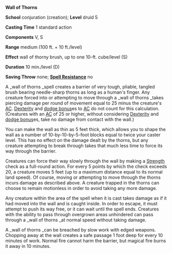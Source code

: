  **Wall of Thorns**

**School** conjuration (creation); **Level** druid 5

**Casting Time** 1 standard action

**Components** V, S

**Range** medium (100 ft. + 10 ft./level)

**Effect** wall of thorny brush, up to one 10-ft. cube/level (S)

**Duration** 10 min./level (D)

**Saving Throw** none; **[Spell Resistance](../glossary.md#_spell-resistance)** no

A _wall of thorns _spell creates a barrier of very tough, pliable, tangled brush bearing needle-sharp thorns as long as a human's finger. Any creature forced into or attempting to move through a _wall of thorns _takes piercing damage per round of movement equal to 25 minus the creature's [AC](../combat.md#_armor-class). [Dexterity](../gettingStarted.md#_dexterity) and [dodge bonus](../combat.md#_dodge-bonuses)es to [AC](../combat.md#_armor-class) do not count for this calculation. (Creatures with an [AC](../combat.md#_armor-class) of 25 or higher, without considering [Dexterity](../gettingStarted.md#_dexterity) and [dodge bonus](../combat.md#_dodge-bonuses)es, take no damage from contact with the wall.)

You can make the wall as thin as 5 feet thick, which allows you to shape the wall as a number of 10-by-10-by-5-foot blocks equal to twice your caster level. This has no effect on the damage dealt by the thorns, but any creature attempting to break through takes that much less time to force its way through the barrier.

Creatures can force their way slowly through the wall by making a [Strength](../gettingStarted.md#_strength) check as a full-round action. For every 5 points by which the check exceeds 20, a creature moves 5 feet (up to a maximum distance equal to its normal land speed). Of course, moving or attempting to move through the thorns incurs damage as described above. A creature trapped in the thorns can choose to remain motionless in order to avoid taking any more damage.

Any creature within the area of the spell when it is cast takes damage as if it had moved into the wall and is caught inside. In order to escape, it must attempt to push its way free, or it can wait until the spell ends. Creatures with the ability to pass through overgrown areas unhindered can pass through a _wall of thorns _at normal speed without taking damage.

A _wall of thorns _can be breached by slow work with edged weapons. Chopping away at the wall creates a safe passage 1 foot deep for every 10 minutes of work. Normal fire cannot harm the barrier, but magical fire burns it away in 10 minutes.

